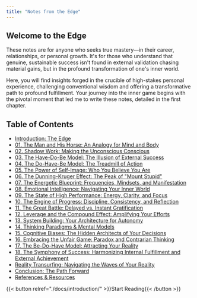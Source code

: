 ```yaml
---
title: "Notes from the Edge"
---
```


## Welcome to the Edge

These notes are for anyone who seeks true mastery—in their career, relationships, or personal growth. It's for those who understand that genuine, sustainable success isn't found in external validation chasing material gains, but in the profound transformation of one's inner world.

Here, you will find insights forged in the crucible of high-stakes personal experience, challenging conventional wisdom and offering a transformative path to profound fulfillment. Your journey into the inner game begins with the pivotal moment that led me to write these notes, detailed in the first chapter.

## Table of Contents

- [Introduction: The Edge](./docs/introduction/)
- [01. The Man and His Horse: An Analogy for Mind and Body](./docs/01-the-man-and-his-horse/)
- [02. Shadow Work: Making the Unconscious Conscious](./docs/02-shadow-work/)
- [03. The Have-Do-Be Model: The Illusion of External Success](./docs/03-have-do-be-model/)
- [04. The Do-Have-Be Model: The Treadmill of Action](./docs/04-do-have-be-model/)
- [05. The Power of Self-Image: Who You Believe You Are](./docs/05-power-of-self-image/)
- [06. The Dunning-Kruger Effect: The Peak of "Mount Stupid"](./docs/06-dunning-kruger-effect/)
- [07. The Energetic Blueprint: Frequencies, Mindsets, and Manifestation](./docs/07-energetic-blueprint/)
- [08. Emotional Intelligence: Navigating Your Inner World](./docs/08-emotional-intelligence/)
- [09. The State of High Performance: Energy, Clarity, and Focus](./docs/09-state-of-high-performance/)
- [10. The Engine of Progress: Discipline, Consistency, and Reflection](./docs/10-engine-of-progress/)
- [11. The Great Battle: Delayed vs. Instant Gratification](./docs/11-delayed-vs-instant-gratification/)
- [12. Leverage and the Compound Effect: Amplifying Your Efforts](./docs/12-leverage-and-the-compound-effect/)
- [13. System Building: Your Architecture for Autonomy](./docs/13-system-building/)
- [14. Thinking Paradigms & Mental Models](./docs/14-thinking-paradigms-and-mental-models/)
- [15. Cognitive Biases: The Hidden Architects of Your Decisions](./docs/15-cognitive-biases/)
- [16. Embracing the Unfair Game: Paradox and Contrarian Thinking](./docs/16-embracing-the-unfair-game/)
- [17. The Be-Do-Have Model: Attracting Your Reality](./docs/17-be-do-have-model/)
- [18. The Symphony of Success: Harmonizing Internal Fulfillment and External Achievement](./docs/18-symphony-of-success/)
- [Reality Transurfing: Navigating the Waves of Your Reality](./docs/reality-transurfing/)
- [Conclusion: The Path Forward](./docs/conclusion/)
- [References & Resources](./docs/references-and-resources/)

{{< button relref="./docs/introduction/" >}}Start Reading{{< /button >}}